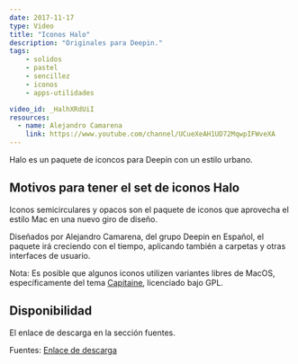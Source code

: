 ```yaml
---
date: 2017-11-17
type: Video
title: "Iconos Halo"
description: "Originales para Deepin."
tags:
    - solidos
    - pastel
    - sencillez
    - iconos
    - apps-utilidades

video_id: _HalhXRdUiI
resources:
  - name: Alejandro Camarena
    link: https://www.youtube.com/channel/UCueXeAH1UD72MqwpIFWveXA
---
```


Halo es un paquete de iconcos para Deepin con un estilo urbano.

## Motivos para tener el set de iconos Halo

Iconos semicirculares y opacos son el paquete de iconos que aprovecha el estilo Mac en una nuevo giro de diseño.

Diseñados por Alejandro Camarena, del grupo Deepin en Español, el paquete irá creciendo con el tiempo, aplicando también a carpetas y otras interfaces de usuario.

Nota: Es posible que algunos iconos utilizen variantes libres de MacOS, específicamente del tema [Capitaine](https://github.com/keeferrourke/la-capitaine-icon-theme), licenciado bajo GPL.

## Disponibilidad

El enlace de descarga en la sección fuentes.

Fuentes: [Enlace de descarga](https://seduccionlinux.wordpress.com/2017/10/07/halo-iconos-1-5/)
